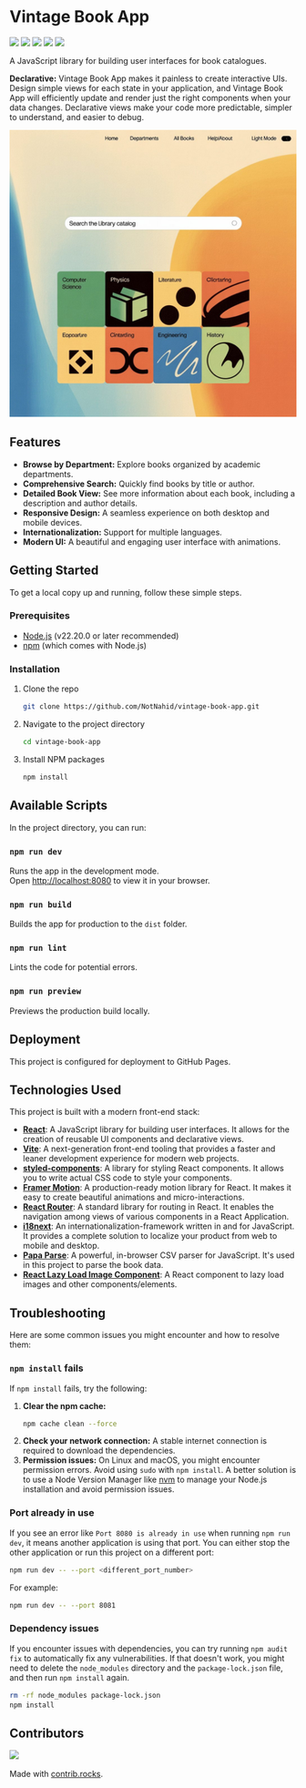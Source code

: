 # Vintage Book App

[![](https://img.shields.io/badge/license-MIT-blue.svg)](https://github.com/NotNahid/vintage-book-app/blob/main/LICENSE)
[![](https://img.shields.io/badge/npm-v0.0.0-blue.svg)](https://www.npmjs.com/package/vintage-ui-version)
[![](https://img.shields.io/badge/PRs-welcome-brightgreen.svg)](https://github.com/NotNahid/vintage-book-app/blob/main/CONTRIBUTING.md)
[![](https://img.shields.io/github/workflow/status/NotNahid/vintage-book-app/CI/main)](https://github.com/NotNahid/vintage-book-app/actions)
[![](https://api.komarev.com/a/v1/komarev/repo-visitor-count/NotNahid/vintage-book-app)](https://github.com/NotNahid/vintage-book-app)

A JavaScript library for building user interfaces for book catalogues.

**Declarative:** Vintage Book App makes it painless to create interactive UIs. Design simple views for each state in your application, and Vintage Book App will efficiently update and render just the right components when your data changes. Declarative views make your code more predictable, simpler to understand, and easier to debug.

![Vintage Book App Screenshot](https://raw.githubusercontent.com/NotNahid/vintage-book-app/main/public/preview-image.jpeg)

## Features

*   **Browse by Department:** Explore books organized by academic departments.
*   **Comprehensive Search:** Quickly find books by title or author.
*   **Detailed Book View:** See more information about each book, including a description and author details.
*   **Responsive Design:** A seamless experience on both desktop and mobile devices.
*   **Internationalization:** Support for multiple languages.
*   **Modern UI:** A beautiful and engaging user interface with animations.

## Getting Started

To get a local copy up and running, follow these simple steps.

### Prerequisites

*   [Node.js](https://nodejs.org/) (v22.20.0 or later recommended)
*   [npm](https://www.npmjs.com/) (which comes with Node.js)

### Installation

1.  Clone the repo
    ```sh
    git clone https://github.com/NotNahid/vintage-book-app.git
    ```
2.  Navigate to the project directory
    ```sh
    cd vintage-book-app
    ```
3.  Install NPM packages
    ```sh
    npm install
    ```
## Available Scripts

In the project directory, you can run:

### `npm run dev`

Runs the app in the development mode.<br />
Open [http://localhost:8080](http://localhost:8080) to view it in your browser.

### `npm run build`

Builds the app for production to the `dist` folder.

### `npm run lint`

Lints the code for potential errors.

### `npm run preview`

Previews the production build locally.

## Deployment

This project is configured for deployment to GitHub Pages.

## Technologies Used

This project is built with a modern front-end stack:

*   **[React](https://reactjs.org/)**: A JavaScript library for building user interfaces. It allows for the creation of reusable UI components and declarative views.
*   **[Vite](https://vitejs.dev/)**: A next-generation front-end tooling that provides a faster and leaner development experience for modern web projects.
*   **[styled-components](https://styled-components.com/)**: A library for styling React components. It allows you to write actual CSS code to style your components.
*   **[Framer Motion](https://www.framer.com/motion/)**: A production-ready motion library for React. It makes it easy to create beautiful animations and micro-interactions.
*   **[React Router](https://reactrouter.com/)**: A standard library for routing in React. It enables the navigation among views of various components in a React Application.
*   **[i18next](https://www.i18next.com/)**: An internationalization-framework written in and for JavaScript. It provides a complete solution to localize your product from web to mobile and desktop.
*   **[Papa Parse](https://www.papaparse.com/)**: A powerful, in-browser CSV parser for JavaScript. It's used in this project to parse the book data.
*   **[React Lazy Load Image Component](https://www.npmjs.com/package/react-lazy-load-image-component)**: A React component to lazy load images and other components/elements.

## Troubleshooting

Here are some common issues you might encounter and how to resolve them:

### `npm install` fails

If `npm install` fails, try the following:

1.  **Clear the npm cache:**
    ```sh
    npm cache clean --force
    ```
2.  **Check your network connection:** A stable internet connection is required to download the dependencies.
3.  **Permission issues:** On Linux and macOS, you might encounter permission errors. Avoid using `sudo` with `npm install`. A better solution is to use a Node Version Manager like [nvm](https://github.com/nvm-sh/nvm) to manage your Node.js installation and avoid permission issues.

### Port already in use

If you see an error like `Port 8080 is already in use` when running `npm run dev`, it means another application is using that port. You can either stop the other application or run this project on a different port:

```sh
npm run dev -- --port <different_port_number>
```
For example:
```sh
npm run dev -- --port 8081
```

### Dependency issues

If you encounter issues with dependencies, you can try running `npm audit fix` to automatically fix any vulnerabilities. If that doesn't work, you might need to delete the `node_modules` directory and the `package-lock.json` file, and then run `npm install` again.

```sh
rm -rf node_modules package-lock.json
npm install
```

## Contributors

<a href="https://github.com/NotNahid/vintage-book-app/graphs/contributors">
  <img src="https://contrib.rocks/image?repo=NotNahid/vintage-book-app" />
</a>

Made with [contrib.rocks](https://contrib.rocks).